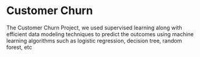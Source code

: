 # Customer Churn 
The Customer Churn Project, we used supervised learning along with efficient data modeling techniques to predict the outcomes 
using machine learning algorithms such as logistic regression, decision tree, random forest, etc
